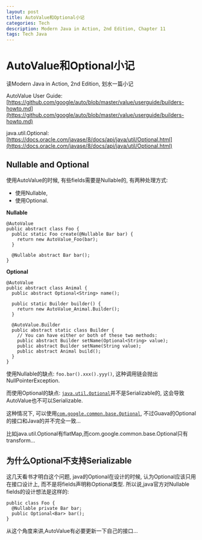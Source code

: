 ```yaml
---
layout: post
title: AutoValue和Optional小记
categories: Tech
description: Modern Java in Action, 2nd Edition, Chapter 11
tags: Tech Java
---
```


# AutoValue和Optional小记

读Modern Java in Action, 2nd Edition, 划水一篇小记

AutoValue User Guide: [https://github.com/google/auto/blob/master/value/userguide/builders-howto.md](https://github.com/google/auto/blob/master/value/userguide/builders-howto.md)

java.util.Optional: [https://docs.oracle.com/javase/8/docs/api/java/util/Optional.html](https://docs.oracle.com/javase/8/docs/api/java/util/Optional.html)

## Nullable and Optional

使用AutoValue的时候, 有些fields需要是Nullable的, 有两种处理方式:
  - 使用Nullable,
  - 使用Optional.

**Nullable**
```
@AutoValue
public abstract class Foo {
  public static Foo create(@Nullable Bar bar) {
    return new AutoValue_Foo(bar);
  }

  @Nullable abstract Bar bar();
}
```
  
**Optional**
```
@AutoValue
public abstract class Animal {
  public abstract Optional<String> name();

  public static Builder builder() {
    return new AutoValue_Animal.Builder();
  }

  @AutoValue.Builder
  public abstract static class Builder {
    // You can have either or both of these two methods:
    public abstract Builder setName(Optional<String> value);
    public abstract Builder setName(String value);
    public abstract Animal build();
  }
}
```

使用Nullable的缺点: `foo.bar().xxx().yyy()`, 这种调用链会抛出NullPointerException.

而使用Optional的缺点: [`java.util.Optional`]并不是Serializable的, 这会导致AutoValue也不可以Serializable. 

这种情况下, 可以使用[`com.google.common.base.Optional`], 不过Guava的Optional的接口和Java的并不完全一致...

比如java.util.Optional有flatMap,而com.google.common.base.Optional只有transform...

[`java.util.Optional`]: https://docs.oracle.com/javase/8/docs/api/java/util/Optional.html
[`com.google.common.base.Optional`]: https://guava.dev/releases/snapshot/api/docs/com/google/common/base/Optional.html

## 为什么Optional不支持Serializable

这几天看书才明白这个问题, java的Optional在设计的时候, 认为Optional应该只用在接口设计上, 而不是将fields声明称Optional类型. 所以说,java官方对Nullable fields的设计想法是这样的:

```
public class Foo {
  @Nullable private Bar bar;
  public Optional<Bar> bar();
}
```

从这个角度来讲,AutoValue有必要更新一下自己的接口...


